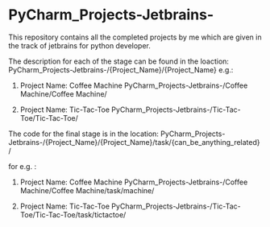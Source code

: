 # PyCharm_Projects-Jetbrains-

This repository contains all the completed projects by me which are given in the track of jetbrains for python developer.


The description for each of the stage can be found in the loaction:
PyCharm_Projects-Jetbrains-/{Project_Name}/{Project_Name}
e.g.:
1) Project Name: Coffee Machine
PyCharm_Projects-Jetbrains-/Coffee Machine/Coffee Machine/

2) Project Name: Tic-Tac-Toe
PyCharm_Projects-Jetbrains-/Tic-Tac-Toe/Tic-Tac-Toe/



The code for the final stage is in the location:
PyCharm_Projects-Jetbrains-/{Project_Name}/{Project_Name}/task/{can_be_anything_related}/

for e.g. :
1) Project Name: Coffee Machine
PyCharm_Projects-Jetbrains-/Coffee Machine/Coffee Machine/task/machine/

2) Project Name: Tic-Tac-Toe
PyCharm_Projects-Jetbrains-/Tic-Tac-Toe/Tic-Tac-Toe/task/tictactoe/


